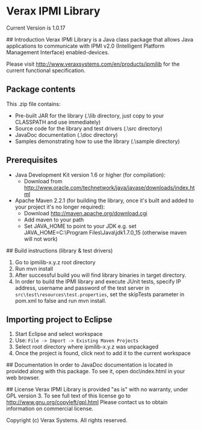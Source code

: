 # Verax IPMI Library

Current Version is 1.0.17

## Introduction
Verax IPMI Library is a Java class package that allows Java applications
to communicate with IPMI v2.0 (Intelligent Platform Management Interface)
enabled-devices.

Please visit http://www.veraxsystems.com/en/products/ipmilib for the
current functional specification.


## Package contents
This .zip file contains:
- Pre-built JAR for the library (.\lib directory, just copy to your CLASSPATH and use
  immediately)
- Source code for the library and test drivers (.\src directory)
- JavaDoc documentation (.\doc directory)
- Samples demonstrating how to use the library (.\sample directory)


## Prerequisites
- Java Development Kit version 1.6 or higher (for compilation):
  * Download from http://www.oracle.com/technetwork/java/javase/downloads/index.html
- Apache Maven 2.2.1 (for building the library, once it's built and added to your
  project it's no longer required):
  * Download http://maven.apache.org/download.cgi
  * Add maven to your path
  * Set JAVA_HOME to point to your JDK e.g.
  set JAVA_HOME=C:\Program Files\Java\jdk1.7.0_15
   (otherwise maven will not work)


## Build instructions (library & test drivers)
1. Go to ipmilib-x.y.z root directory
2. Run mvn install
3. After successful build you will find library binaries in target directory.
4. In order to build the IPMI library and execute JUnit tests,
   specify IP address, username and password of the test server
   in ``src\test\resources\test.properties``, set the skipTests parameter in
   pom.xml to false and run mvn install.


## Importing project to Eclipse

1. Start Eclipse and select workspace
1. Use: ``File -> Import -> Existing Maven Projects``
2. Select root directory where ipmilib-x.y.z was unpackaged
3. Once the project is found, click next to add it to the current workspace


## Documentation
In order to JavaDoc documentation is located in provided along with this package.
To see it, open doc\index.html in your web browser.


## License
Verax IPMI Library is provided "as is" with no warranty, under GPL version 3.
To see full text of this license go to http://www.gnu.org/copyleft/gpl.html
Please contact us to obtain information on commercial license.


Copyright (c) Verax Systems. All rights reserved.
